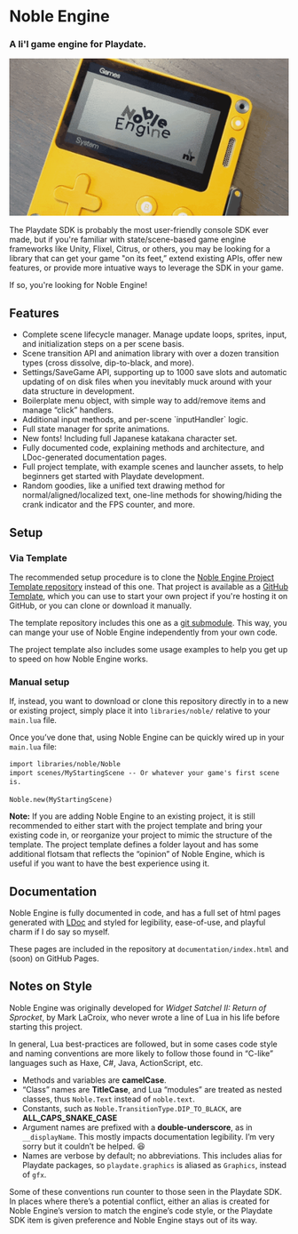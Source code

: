 Noble Engine
============
### A li'l game engine for Playdate.

![](README.gif)

The Playdate SDK is probably the most user-friendly console SDK ever made, but if you're familiar with state/scene-based game engine frameworks like Unity, Flixel, Citrus, or others, you may be looking for a library that can get your game "on its feet,” extend existing APIs, offer new features, or provide more intuative ways to leverage the SDK in your game.

If so, you're looking for Noble Engine!

Features
--------
-   Complete scene lifecycle manager. Manage update loops, sprites, input, and initialization steps on a per scene basis.
-   Scene transition API and animation library with over a dozen transition types (cross dissolve, dip-to-black, and more).
-   Settings/SaveGame API, supporting up to 1000 save slots and automatic updating of on disk files when you inevitably muck around with your data structure in development.
-   Boilerplate menu object, with simple way to add/remove items and manage “click” handlers.
-   Additional input methods, and per-scene \`inputHandler\` logic.
-   Full state manager for sprite animations.
-   New fonts! Including full Japanese katakana character set.
-   Fully documented code, explaining methods and architecture, and LDoc-generated documentation pages.
-   Full project template, with example scenes and launcher assets, to help beginners get started with Playdate development.
-   Random goodies, like a unified text drawing method for normal/aligned/localized text, one-line methods for showing/hiding the crank indicator and the FPS counter, and more.

Setup
-----

### Via Template
The recommended setup procedure is to clone the [Noble Engine Project Template repository](https://github.com/NobleRobot/NobleEngine-ProjectTemplate) instead of this one. That project is available as a [GitHub Template](https://github.blog/2019-06-06-generate-new-repositories-with-repository-templates/), which you can use to start your own project if you're hosting it on GitHub, or you can clone or download it manually.

The template repository includes this one as a [git submodule](https://www.atlassian.com/git/tutorials/git-submodule). This way, you can mange your use of Noble Engine independently from your own code.

The project template also includes some usage examples to help you get up to speed on how Noble Engine works.

### Manual setup
If, instead, you want to download or clone this repository directly in to a new or existing project, simply place it into `libraries/noble/` relative to your `main.lua` file.

Once you’ve done that, using Noble Engine can be quickly wired up in your `main.lua` file:

~~~~~~~~~~~~~~~~~~~~~~~~~~~~~~~~~~~~~~~~~~~~~~~~~~~~~~~~~~~~~~~~~~~~~~~~~~~~~~~~
import libraries/noble/Noble
import scenes/MyStartingScene -- Or whatever your game's first scene is.

Noble.new(MyStartingScene)
~~~~~~~~~~~~~~~~~~~~~~~~~~~~~~~~~~~~~~~~~~~~~~~~~~~~~~~~~~~~~~~~~~~~~~~~~~~~~~~~

**Note:** If you are adding Noble Engine to an existing project, it is still recommended to either start with the project template and bring your existing code in, or reorganize your project to mimic the structure of the template. The project template defines a folder layout and has some additional flotsam that reflects the “opinion” of Noble Engine, which is useful if you want to have the best experience using it.

Documentation
-------------
Noble Engine is fully documented in code, and has a full set of html pages generated with [LDoc](https://github.com/lunarmodules/LDoc) and styled for legibility, ease-of-use, and playful charm if I do say so myself.

These pages are included in the repository at `documentation/index.html` and (soon) on GitHub Pages.

Notes on Style
--------------
Noble Engine was originally developed for _Widget Satchel II: Return of Sprocket_, by Mark LaCroix, who never wrote a line of Lua in his life before starting this project.

In general, Lua best-practices are followed, but in some cases code style and naming conventions are more likely to follow those found in “C-like” languages such as Haxe, C\#, Java, ActionScript, etc.

-   Methods and variables are **camelCase**.
-   “Class” names are **TitleCase**, and Lua “modules” are treated as nested classes, thus `Noble.Text` instead of `noble.text`.
-   Constants, such as `Noble.TransitionType.DIP_TO_BLACK`, are **ALL_CAPS_SNAKE_CASE**
-   Argument names are prefixed with a **double-underscore**, as in `__displayName`. This mostly impacts documentation legibility. I’m very sorry but it couldn’t be helped. 😆
-   Names are verbose by default; no abbreviations. This includes alias for Playdate packages, so `playdate.graphics` is aliased as `Graphics`, instead of `gfx`.

Some of these conventions run counter to those seen in the Playdate SDK. In places where there’s a potential conflict, either an alias is created for Noble Engine’s version to match the engine’s code style, or the Playdate SDK item is given preference and Noble Engine stays out of its way.
